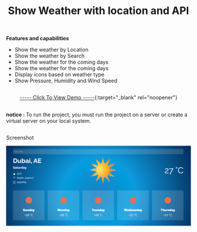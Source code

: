<h1 align="center">Show Weather with location and API</h1>

</br>

<strong>Features and capabilities</strong>

<div>
    <ul>
        <li>Show the weather by Location</li>
        <li>Show the weather by Search</li>
        <li>Show the weather for the coming days</li>
        <li>Show the weather for the coming days</li>
        <li>Display icons based on weather type</li>
        <li>Show Pressure, Humidity and Wind Speed</li>
    </ul>
</div>

<h2></h2>

<p align="center"><a href="https://mre-dev.github.io/weather/" target="_blank">----- Click To View Demo -----</a>{:target="_blank" rel="noopener"}</p>

<h2></h2>

<p><strong>notice : </strong>To run the project, you must run the project on a server or create a virtual server on your local system.</p>

<h2></h2>

<p>Screenshot</p>
<img src="assets/image/weather-screenshot.png" alt="Weather Screenshot">
